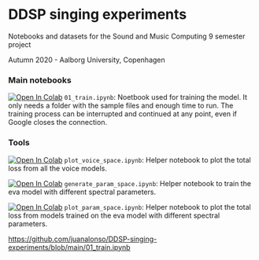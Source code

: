 # DDSP singing experiments
Notebooks and datasets for the Sound and Music Computing 9 semester project

Autumn 2020 - Aalborg University, Copenhagen
### Main notebooks
[![Open In Colab](https://colab.research.google.com/assets/colab-badge.svg)](https://colab.research.google.com/github/juanalonso/DDSP-singing-experiments/blob/main/01_train.ipynb)
`01_train.ipynb`: Noetbook used for training the model. It only needs a folder with the sample files and enough time to run. The training process can be interrupted and continued at any point, even if Google closes the connection.

### Tools
[![Open In Colab](https://colab.research.google.com/assets/colab-badge.svg)](https://colab.research.google.com/github/juanalonso/DDSP-singing-experiments/blob/main/tools/plot_voice_space.ipynb)
`plot_voice_space.ipynb`: Helper notebook to plot the total loss from all the voice models.

[![Open In Colab](https://colab.research.google.com/assets/colab-badge.svg)](https://colab.research.google.com/github/juanalonso/DDSP-singing-experiments/blob/main/tools/generate_param_space.ipynb)
`generate_param_space.ipynb`: Helper notebook to train the eva model with different spectral parameters.


[![Open In Colab](https://colab.research.google.com/assets/colab-badge.svg)](https://colab.research.google.com/github/juanalonso/DDSP-singing-experiments/blob/main/tools/plot_param_space.ipynb)
`plot_param_space.ipynb`: Helper notebook to plot the total loss from models trained on the eva model with different spectral parameters.


https://github.com/juanalonso/DDSP-singing-experiments/blob/main/01_train.ipynb
